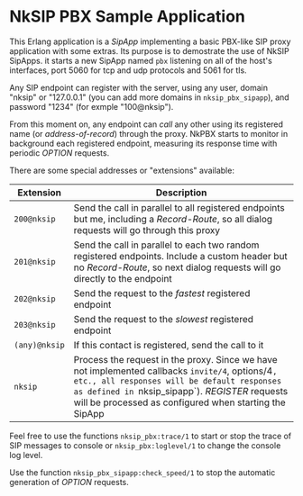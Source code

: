 # NkSIP PBX Sample Application

This Erlang application is a _SipApp_ implementing a basic PBX-like SIP proxy application with some extras. Its purpose is to demostrate the use of NkSIP SipApps. it starts a new SipApp named `pbx` listening on all of the host's interfaces, port 5060 for tcp and udp protocols and 5061 for tls. 

Any SIP endpoint can register with the server, using any user, domain "nksip" or "127.0.0.1" (you can add more domains in `nksip_pbx_sipapp`), and password "1234" (for exmple "100@nksip").

From this moment on, any endpoint can _call_ any other using its registered name (or _address-of-record_) through the proxy. NkPBX starts to monitor in background each registered endpoint, measuring its response time with periodic _OPTION_ requests.

There are some special addresses or "extensions" available:

Extension|Description
---------|-----------
`200@nksip`|Send the call in parallel to all registered endpoints but me, including a _Record-Route_, so all dialog requests will go through this proxy
`201@nksip`|Send the call in parallel to each two random registered endpoints. Include a custom header but no _Record-Route_, so next dialog requests will go directly to the endpoint
`202@nksip`|Send the request to the _fastest_ registered endpoint
`203@nksip`|Send the request to the _slowest_ registered endpoint
`(any)@nksip`|If this contact is registered, send the call to it
`nksip`|Process the request in the proxy. Since we have not implemented callbacks `invite/4`, options/4`, etc., all responses will be default responses as defined in `nksip_sipapp`). _REGISTER_ requests will be processed as configured when starting the SipApp

Feel free to use the functions `nksip_pbx:trace/1` to start or stop the trace of SIP messages to console or `nksip_pbx:loglevel/1` to change the console log level. 

Use the function `nksip_pbx_sipapp:check_speed/1` to stop the automatic generation of
_OPTION_ requests.
